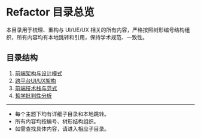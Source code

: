 # Refactor 目录总览

本目录用于梳理、重构与 UI/UE/UX 相关的所有内容，严格按照树形编号结构组织，所有内容均有本地跳转和引用，保持学术规范、一致性。

## 目录结构

1. [前端架构与设计模式](./1.前端架构与设计模式/README.md)
2. [跨平台UI/UX架构](./2.跨平台UI-UX架构/README.md)
3. [前端技术栈与范式](./3.前端技术栈与范式/README.md)
4. [哲学批判性分析](./4.哲学批判性分析/README.md)

---

- 每个主题下均有详细子目录和本地跳转。
- 所有内容均按编号、树形结构组织。
- 如需查找具体内容，请进入相应子目录。 